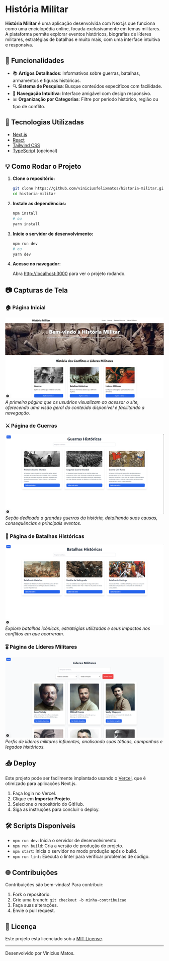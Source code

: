 # História Militar

**História Militar** é uma aplicação desenvolvida com Next.js que funciona como uma enciclopédia online, focada exclusivamente em temas militares. A plataforma permite explorar eventos históricos, biografias de líderes militares, estratégias de batalhas e muito mais, com uma interface intuitiva e responsiva.

## 📄 Funcionalidades

- 📚 **Artigos Detalhados**: Informativos sobre guerras, batalhas, armamentos e figuras históricas.
- 🔍 **Sistema de Pesquisa**: Busque conteúdos específicos com facilidade.
- 🔄 **Navegação Intuitiva**: Interface amigável com design responsivo.
- 📊 **Organização por Categorias**: Filtre por período histórico, região ou tipo de conflito.

## 🚀 Tecnologias Utilizadas

- [Next.js](https://nextjs.org/)
- [React](https://reactjs.org/)
- [Tailwind CSS](https://tailwindcss.com/)
- [TypeScript](https://www.typescriptlang.org/) (opcional)

## 💡 Como Rodar o Projeto

1. **Clone o repositório:**

   ```bash
   git clone https://github.com/viniciusfelixmatos/historia-militar.git
   cd historia-militar
   ```

2. **Instale as dependências:**

   ```bash
   npm install
   # ou
   yarn install
   ```

3. **Inicie o servidor de desenvolvimento:**

   ```bash
   npm run dev
   # ou
   yarn dev
   ```

4. **Acesse no navegador:**

   Abra [http://localhost:3000](http://localhost:3000) para ver o projeto rodando.

## 📷 Capturas de Tela

### 🏠 Página Inicial
![Página Inicial](./public/screenshots/pagina-inicial.png)
*A primeira página que os usuários visualizam ao acessar o site, oferecendo uma visão geral do conteúdo disponível e facilitando a navegação.*

### ⚔️ Página de Guerras
![Página de Guerras](./public/screenshots/guerras.png)
*Seção dedicada a grandes guerras da história, detalhando suas causas, consequências e principais eventos.*

### 🏹 Página de Batalhas Históricas
![Página de Batalhas Históricas](./public/screenshots/batalhas.png)
*Explore batalhas icônicas, estratégias utilizadas e seus impactos nos conflitos em que ocorreram.*

### 🎖️ Página de Líderes Militares
![Página de Líderes Militares](./public/screenshots/lideres-militares.png)
*Perfis de líderes militares influentes, analisando suas táticas, campanhas e legados históricos.*

## 📥 Deploy

Este projeto pode ser facilmente implantado usando o [Vercel](https://vercel.com/), que é otimizado para aplicações Next.js.

1. Faça login no Vercel.
2. Clique em **Importar Projeto**.
3. Selecione o repositório do GitHub.
4. Siga as instruções para concluir o deploy.

## 🛠️ Scripts Disponíveis

- `npm run dev`: Inicia o servidor de desenvolvimento.
- `npm run build`: Cria a versão de produção do projeto.
- `npm start`: Inicia o servidor no modo produção após o build.
- `npm run lint`: Executa o linter para verificar problemas de código.

## 🌐 Contribuições

Contribuições são bem-vindas! Para contribuir:

1. Fork o repositório.
2. Crie uma branch: `git checkout -b minha-contribuicao`
3. Faça suas alterações.
4. Envie o pull request.

## 📄 Licença

Este projeto está licenciado sob a [MIT License](LICENSE).

---

Desenvolvido por Vinicius Matos.